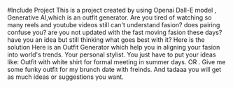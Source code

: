 #Include <Her> Project
This is a project created by using Openai Dall-E model , Generative AI,which is an outfit generator.
Are you tired of watching so many reels and youtube videos still can't understand fasion? does pairing confuse you? are you not updated with the fast moving fasion these days? have you an idea but still thinking what goes best with it? Here is the solution
Here is an Outfit Generator which help you in aligning your fasion into world's trends. Your personal stylist. You just have to put your ideas like: Outfit with white shirt for formal meeting in summer days. OR . Give me some funky outfit for my brunch date with freinds.
And tadaaa you will get as much ideas or suggestions you want.
